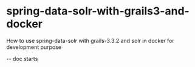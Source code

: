 # spring-data-solr-with-grails3-and-docker
How to use spring-data-solr with grails-3.3.2 and solr in docker for development purpose

-- doc starts

